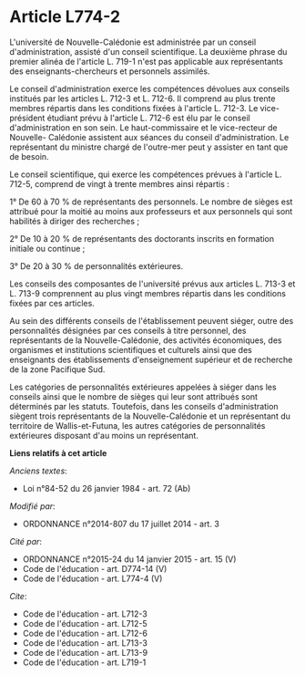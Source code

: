 # Article L774-2

L'université de Nouvelle-Calédonie est administrée par un conseil d'administration, assisté d'un conseil scientifique. La
deuxième phrase du premier alinéa de l'article L. 719-1 n'est pas applicable aux représentants des enseignants-chercheurs et
personnels assimilés. 

Le conseil d'administration exerce les compétences dévolues aux conseils institués par les articles L. 712-3 et L. 712-6. Il
comprend au plus trente membres répartis dans les conditions fixées à l'article L. 712-3. Le vice-président étudiant prévu à
l'article L. 712-6 est élu par le conseil d'administration en son sein. Le haut-commissaire et le vice-recteur de Nouvelle-
Calédonie assistent aux séances du conseil d'administration. Le représentant du ministre chargé de l'outre-mer peut y
assister en tant que de besoin. 

Le conseil scientifique, qui exerce les compétences prévues à l'article L. 712-5, comprend de vingt à trente membres ainsi
répartis : 

1° De 60 à 70 % de représentants des personnels. Le nombre de sièges est attribué pour la moitié au moins aux professeurs et
aux personnels qui sont habilités à diriger des recherches ; 

2° De 10 à 20 % de représentants des doctorants inscrits en formation initiale ou continue ; 

3° De 20 à 30 % de personnalités extérieures. 

Les conseils des composantes de l'université prévus aux articles L. 713-3 et L. 713-9 comprennent au plus vingt membres
répartis dans les conditions fixées par ces articles. 

Au sein des différents conseils de l'établissement peuvent siéger,   outre des personnalités désignées par ces conseils à
titre personnel, des représentants de la Nouvelle-Calédonie, des activités économiques, des organismes et institutions
scientifiques et culturels ainsi que des enseignants des établissements d'enseignement supérieur et de recherche de la zone
Pacifique Sud. 

Les catégories de personnalités extérieures appelées à siéger dans les conseils ainsi que le nombre de sièges qui leur sont
attribués sont déterminés par les statuts. Toutefois, dans les conseils d'administration siègent trois représentants de la
Nouvelle-Calédonie et un représentant du territoire de Wallis-et-Futuna, les autres catégories de personnalités extérieures
disposant d'au moins un représentant.

**Liens relatifs à cet article**

_Anciens textes_:

  - Loi n°84-52 du 26 janvier 1984 - art. 72 (Ab)

_Modifié par_:

  - ORDONNANCE n°2014-807 du 17 juillet 2014 - art. 3

_Cité par_:

  - ORDONNANCE n°2015-24 du 14 janvier 2015 - art. 15 (V)
  - Code de l'éducation - art. D774-14 (V)
  - Code de l'éducation - art. L774-4 (V)

_Cite_:

  - Code de l'éducation - art. L712-3
  - Code de l'éducation - art. L712-5
  - Code de l'éducation - art. L712-6
  - Code de l'éducation - art. L713-3
  - Code de l'éducation - art. L713-9
  - Code de l'éducation - art. L719-1
